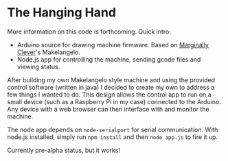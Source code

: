 # The Hanging Hand

More information on this code is forthcoming. Quick intro:

- Arduino source for drawing machine firmware. Based on [Marginally Clever](https://www.marginallyclever.com)'s Makelangelo.
- Node.js app for controlling the machine, sending gcode files and viewing status.

After building my own Makelangelo style machine and using the provided control software (written in java) I decided to create my own to address a few things I wanted to do. This design allows the control app to run on a small device (such as a Raspberry Pi in my case) connected to the Arduino. Any device with a web browser can then interface with and monitor the machine.

The node app depends on `node-serialport` for serial communication. With node.js installed, simply run `npm install` and then `node app.js` to fire it up.

Currently pre-alpha status, but it works!

